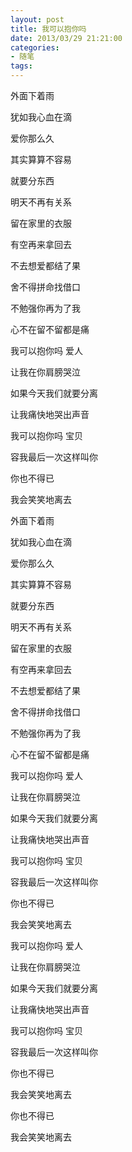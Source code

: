 ```yaml
---
layout: post
title: 我可以抱你吗
date: 2013/03/29 21:21:00
categories: 
- 随笔
tags: 
---
```


外面下着雨

犹如我心血在滴

爱你那么久

其实算算不容易

就要分东西

明天不再有关系

留在家里的衣服

有空再来拿回去

不去想爱都结了果

舍不得拼命找借口

不勉强你再为了我

心不在留不留都是痛

我可以抱你吗 爱人

让我在你肩膀哭泣

如果今天我们就要分离

让我痛快地哭出声音

我可以抱你吗 宝贝

容我最后一次这样叫你

你也不得已

我会笑笑地离去

外面下着雨

犹如我心血在滴

爱你那么久

其实算算不容易

就要分东西

明天不再有关系

留在家里的衣服

有空再来拿回去

不去想爱都结了果

舍不得拼命找借口

不勉强你再为了我

心不在留不留都是痛

我可以抱你吗 爱人

让我在你肩膀哭泣

如果今天我们就要分离

让我痛快地哭出声音

我可以抱你吗 宝贝

容我最后一次这样叫你

你也不得已

我会笑笑地离去

我可以抱你吗 爱人

让我在你肩膀哭泣

如果今天我们就要分离

让我痛快地哭出声音

我可以抱你吗 宝贝

容我最后一次这样叫你

你也不得已

我会笑笑地离去

你也不得已

我会笑笑地离去

    

